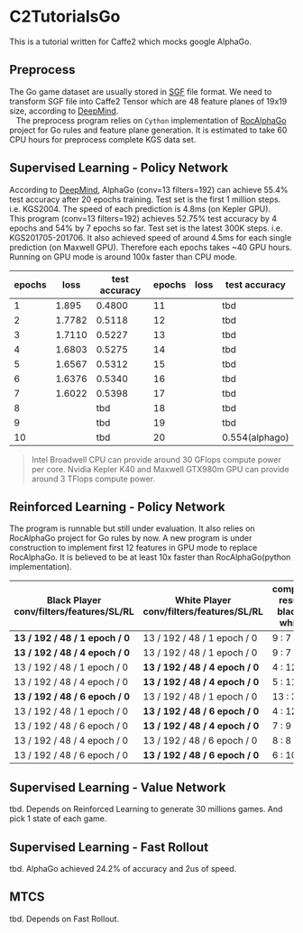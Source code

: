 # C2TutorialsGo
This is a tutorial written for Caffe2 which mocks google AlphaGo.

## Preprocess
  The Go game dataset are usually stored in [SGF](http://www.red-bean.com/sgf/go.html) file format. We need to transform SGF file into Caffe2 Tensor which are 48 feature planes of 19x19 size, according to [DeepMind](http://www.nature.com/nature/journal/v529/n7587/full/nature16961.html?foxtrotcallback=true).  
    The preprocess program relies on `Cython` implementation of [RocAlphaGo](https://github.com/Rochester-NRT/RocAlphaGo) project for Go rules and feature plane generation. It is estimated to take 60 CPU hours for preprocess complete KGS data set.

## Supervised Learning - Policy Network
  According to [DeepMind](http://www.nature.com/nature/journal/v529/n7587/full/nature16961.html?foxtrotcallback=true), AlphaGo (conv=13 filters=192) can achieve 55.4% test accuracy after 20 epochs training. Test set is the first 1 million steps. i.e. KGS2004. The speed of each prediction is 4.8ms (on Kepler GPU).  
  This program (conv=13 filters=192) achieves 52.75% test accuracy by 4 epochs and 54% by 7 epochs so far. Test set is the latest 300K steps. i.e. KGS201705-201706. It also achieved speed of around 4.5ms for each single prediction (on Maxwell GPU). Therefore each epochs takes ~40 GPU hours. Running on GPU mode is around 100x faster than CPU mode.  
  
| epochs | loss   | test accuracy | epochs | loss   | test accuracy |
|--------|--------|---------------|--------|--------|---------------|
| 1      | 1.895  | 0.4800        | 11     |        | tbd           |
| 2      | 1.7782 | 0.5118        | 12     |        | tbd           |
| 3      | 1.7110 | 0.5227        | 13     |        | tbd           |
| 4      | 1.6803 | 0.5275        | 14     |        | tbd           |
| 5      | 1.6567 | 0.5312        | 15     |        | tbd           |
| 6      | 1.6376 | 0.5340        | 16     |        | tbd           |
| 7      | 1.6022 | 0.5398        | 17     |        | tbd           |
| 8      |        | tbd           | 18     |        | tbd           |
| 9      |        | tbd           | 19     |        | tbd           |
| 10     |        | tbd           | 20     |        | 0.554(alphago)|

> Intel Broadwell CPU can provide around 30 GFlops compute power per core. Nvidia Kepler K40 and Maxwell GTX980m GPU can provide around 3 TFlops compute power.  

## Reinforced Learning - Policy Network
  The program is runnable but still under evaluation. It also relies on RocAlphaGo project for Go rules by now. A new program is under construction to implement first 12 features in GPU mode to replace RocAlphaGo. It is believed to be at least 10x faster than RocAlphaGo(python implementation).  
  
| Black Player <br> conv/filters/features/SL/RL | White Player <br> conv/filters/features/SL/RL | compete result <br> black : white |  
|-----------------------------------|-------------------------------|--------|
| **13 / 192 / 48 /  1 epoch /  0** | 13 / 192 / 48 /  1 epoch /  0 |  9 : 7 |
| **13 / 192 / 48 /  4 epoch /  0** | 13 / 192 / 48 /  1 epoch /  0 |  9 : 7 |
| 13 / 192 / 48 /  1 epoch /  0 | **13 / 192 / 48 /  4 epoch /  0** |  4 : 12 |
| 13 / 192 / 48 /  4 epoch /  0 | **13 / 192 / 48 /  4 epoch /  0** |  5 : 11 |
| **13 / 192 / 48 /  6 epoch /  0** | 13 / 192 / 48 /  1 epoch /  0 |  13 : 3 |
| 13 / 192 / 48 /  1 epoch /  0 | **13 / 192 / 48 /  6 epoch /  0** |  4 : 12 |
| 13 / 192 / 48 /  6 epoch /  0 | **13 / 192 / 48 /  4 epoch /  0** |  7 : 9 |
| 13 / 192 / 48 /  4 epoch /  0 | 13 / 192 / 48 /  6 epoch /  0 |  8 : 8 |
| 13 / 192 / 48 /  6 epoch /  0 | **13 / 192 / 48 /  6 epoch /  0** |  6 : 10 |
  
## Supervised Learning - Value Network
tbd. Depends on Reinforced Learning to generate 30 millions games. And pick 1 state of each game.

## Supervised Learning - Fast Rollout
tbd. AlphaGo achieved 24.2% of accuracy and 2us of speed.

## MTCS
tbd. Depends on Fast Rollout.
